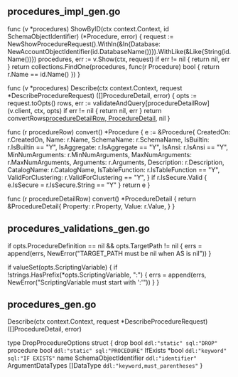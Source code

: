 ## procedures_impl_gen.go

func (v *procedures) ShowByID(ctx context.Context, id SchemaObjectIdentifier) (*Procedure, error) {
	request := NewShowProcedureRequest().WithIn(&In{Database: NewAccountObjectIdentifier(id.DatabaseName())}).WithLike(&Like{String(id.Name())})
	procedures, err := v.Show(ctx, request)
	if err != nil {
		return nil, err
	}
	return collections.FindOne(procedures, func(r Procedure) bool { return r.Name == id.Name() })
}

func (v *procedures) Describe(ctx context.Context, request *DescribeProcedureRequest) ([]ProcedureDetail, error) {
	opts := request.toOpts()
	rows, err := validateAndQuery[procedureDetailRow](v.client, ctx, opts)
	if err != nil {
		return nil, err
	}
	return convertRows[procedureDetailRow, ProcedureDetail](rows), nil
}

func (r procedureRow) convert() *Procedure {
	e := &Procedure{
		CreatedOn:          r.CreatedOn,
		Name:               r.Name,
		SchemaName:         r.SchemaName,
		IsBuiltin:          r.IsBuiltin == "Y",
		IsAggregate:        r.IsAggregate == "Y",
		IsAnsi:             r.IsAnsi == "Y",
		MinNumArguments:    r.MinNumArguments,
		MaxNumArguments:    r.MaxNumArguments,
		Arguments:          r.Arguments,
		Description:        r.Description,
		CatalogName:        r.CatalogName,
		IsTableFunction:    r.IsTableFunction == "Y",
		ValidForClustering: r.ValidForClustering == "Y",
	}
	if r.IsSecure.Valid {
		e.IsSecure = r.IsSecure.String == "Y"
	}
	return e
}

func (r procedureDetailRow) convert() *ProcedureDetail {
	return &ProcedureDetail{
		Property: r.Property,
		Value:    r.Value,
	}
}

## procedures_validations_gen.go

<!-- CreateForJavaProcedureOptions and CreateForScalaProcedureOptions-->
if opts.ProcedureDefinition == nil && opts.TargetPath != nil {
	errs = append(errs, NewError("TARGET_PATH must be nil when AS is nil"))
}

<!-- CallProcedureOptions -->
if valueSet(opts.ScriptingVariable) {
	if !strings.HasPrefix(*opts.ScriptingVariable, ":") {
		errs = append(errs, NewError("ScriptingVariable must start with ':'"))
	}
}


## procedures_gen.go

Describe(ctx context.Context, request *DescribeProcedureRequest) ([]ProcedureDetail, error)

type DropProcedureOptions struct {
	drop              bool                   `ddl:"static" sql:"DROP"`
	procedure         bool                   `ddl:"static" sql:"PROCEDURE"`
	IfExists          *bool                  `ddl:"keyword" sql:"IF EXISTS"`
	name              SchemaObjectIdentifier `ddl:"identifier"`
	ArgumentDataTypes []DataType             `ddl:"keyword,must_parentheses"`
}

